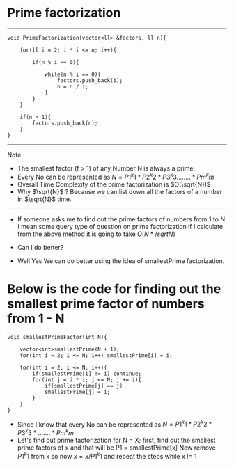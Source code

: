# Prime factorization
<hr/>

    void PrimeFactorization(vector<ll> &factors, ll n){
        
        for(ll i = 2; i * i <= n; i++){
    
            if(n % i == 0){
    
                while(n % i == 0){
                    factors.push_back(i);
                    n = n / i;
                }
            }
        }
    
        if(n > 1){
            factors.push_back(n);
        }
    }
    
<hr/>

> [!NOTE]
> - The smallest factor (f > 1) of any Number N is always a prime.
> - Every No can be represented as $N = P1^k1 * P2^k2 * P3^k3 ........ *Pm^km$
> - Overall Time Complexity of the prime factorization is $O(\sqrt{N})$
> - Why $\sqrt{N}$ ? Because we can list down all the factors of a number in $\sqrt{N}$ time. 

<hr/>

- If someone asks me to find out the prime factors of numbers from 1 to N
I mean some query type of question on prime factorization
if I calculate from the above method it is going to take $O(N*/sqrt{N})$
- Can I do better?

- Well Yes We can do better using the idea of smallestPrime factorization.
<h1>Below is the code for finding out the smallest prime factor of numbers from 1 - N</h1>

    void smallestPrimeFactor(int N){
    
        vector<int>smallestPrime(N + 1);
        for(int i = 2; i <= N; i++) smallestPrime[i] = i;
        
        for(int i = 2; i <= N; i++){
            if(smallestPrime[i] != i) continue;
            for(int j = i * i; j <= N; j += i){
                if(smallestPrime[j] == j)
                smallestPrime[j] = i;
            }
        }
    }
- Since I know that every No can be represented as $N = P1^k1 * P2^k2 * P3^k3 * ....... * Pm^km$
- Let's find out prime factorization for N = X;
  first, find out the smallest prime factors of x and that will be P1 = smallestPrime[x]
  Now remove  $P1^k1$ from x so now $x = x / P1^k1$
  and repeat the steps while x != 1



